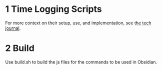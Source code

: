 # 1 Time Logging Scripts

For more context on their setup, use, and implementation, see [the tech journal](https://github.com/LanHikari22/lan-setup-notes/blob/main/lan/topics/tooling/obsidian/entries/2025/000%20Setting%20up%20time%20logging%20in%20Obsidian.md).

# 2 Build

Use build.sh to build the js files for the commands to be used in Obsidian.

